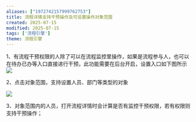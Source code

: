 ```yaml
---
aliases: ["1972742157999762753"]
title: 流程详情支持干预操作及可设置操作对象范围
created: 2025-07-15
modified: 2025-07-15
tags: ['流程引擎']
theme: 流程引擎
---
```


1、有流程干预权限的人除了可以在流程监控里操作，如果是流程参与人，也可以在待办已办等入口直接进行干预，此功能需要在后台开启，设置入口如下图所示![](https://myhelpdoc.oss-cn-heyuan.aliyuncs.com/mdimages/9994024ef3044ff3e7a583b67d105b05.jpg)

2、点击对象范围，支持设置人员、部门等类型的对象

![](https://myhelpdoc.oss-cn-heyuan.aliyuncs.com/mdimages/75d7f39246bd083d76f51fd8d4597968.jpg)

3、对象范围内的人员，打开流程详情时会计算是否有监控干预权限，若有权限则支持干预操作；

